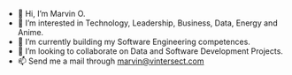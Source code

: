 - 👋 Hi, I’m Marvin O.
- 👀 I’m interested in Technology, Leadership, Business, Data, Energy and Anime.
- 🌱 I’m currently building my Software Engineering competences.
- 💞️ I’m looking to collaborate on Data and Software Development Projects.
- 📫 Send me a mail through marvin@vintersect.com

<!---
marvintersect/marvintersect is a ✨ special ✨ repository because its `README.md` (this file) appears on your GitHub profile.
You can click the Preview link to take a look at your changes.
--->
